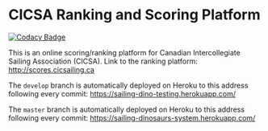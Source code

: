 # CICSA Ranking and Scoring Platform

[![Codacy Badge](https://api.codacy.com/project/badge/Grade/4e95f1b905ea4af19cfe1e884a6fc6da)](https://www.codacy.com/app/jeffreykam0415/CICSA-Ranking-Platform?utm_source=github.com&amp;utm_medium=referral&amp;utm_content=lazypanda10117/CICSA-Ranking-Platform&amp;utm_campaign=Badge_Grade)

This is an online scoring/ranking platform for Canadian Intercollegiate Sailing Association (CICSA). Link to the ranking platform: http://scores.cicsailing.ca


The ```develop``` branch is automatically deployed on Heroku to this address following every commit: https://sailing-dino-testing.herokuapp.com/

The ```master``` branch is automatically deployed on Heroku to this address following every commit: https://sailing-dinosaurs-system.herokuapp.com/
